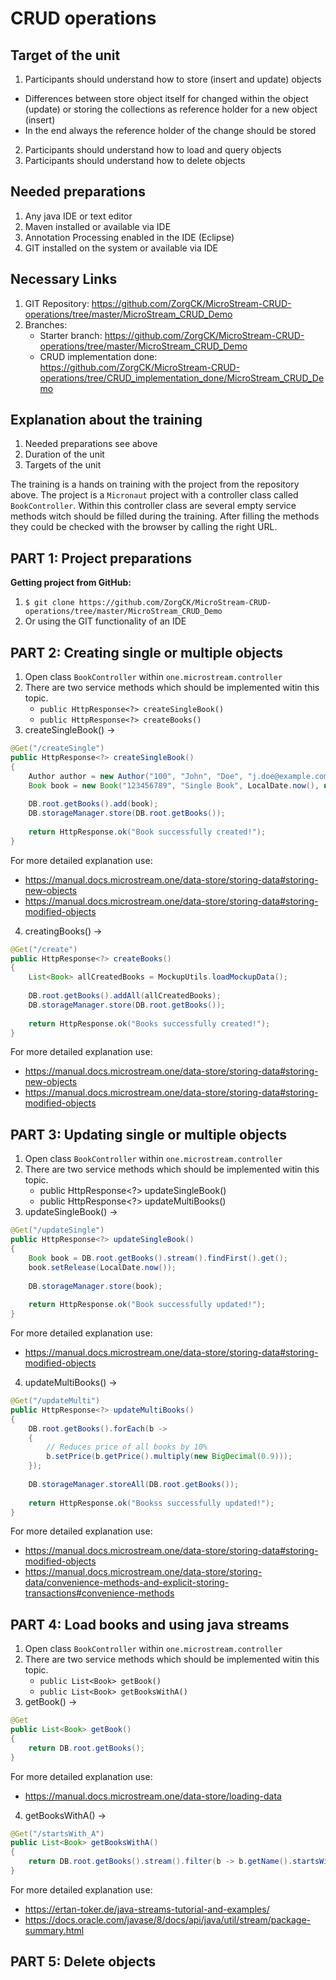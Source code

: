 <h1>CRUD operations</h1>

<h2>Target of the unit</h2>

1. Participants should understand how to store (insert and update) objects
* Differences between store object itself for changed within the object (update) or storing the collections as reference holder for a new object (insert)
* In the end always the reference holder of the change should be stored
2. Participants should understand how to load and query objects
3. Participants should understand how to delete objects


<h2>Needed preparations</h2>

1. Any java IDE or text editor
2. Maven installed or available via IDE
3. Annotation Processing enabled in the IDE (Eclipse)
4. GIT installed on the system or available via IDE

<h2>Necessary Links</h2>

1. GIT Repository: https://github.com/ZorgCK/MicroStream-CRUD-operations/tree/master/MicroStream_CRUD_Demo
2. Branches: 
	* Starter branch: https://github.com/ZorgCK/MicroStream-CRUD-operations/tree/master/MicroStream_CRUD_Demo
	* CRUD implementation done: https://github.com/ZorgCK/MicroStream-CRUD-operations/tree/CRUD_implementation_done/MicroStream_CRUD_Demo

<h2>Explanation about the training</h2>

1. Needed preparations see above
2. Duration of the unit
3. Targets of the unit

The training is a hands on training with the project from the repository above. The project is a `Micronaut` project with a controller
class called `BookController`. Within this controller class are several empty service methods witch should be filled during the training.
After filling the methods they could be checked with the browser by calling the right URL.

<h2>PART 1: Project preparations</h2>

**Getting project from GitHub:**
1. `$ git clone https://github.com/ZorgCK/MicroStream-CRUD-operations/tree/master/MicroStream_CRUD_Demo`
2. Or using the GIT functionality of an IDE

<h2>PART 2: Creating single or multiple objects</h2>

1. Open class `BookController` within `one.microstream.controller`
2. There are two service methods which should be implemented witin this topic.
	* `public HttpResponse<?> createSingleBook()`
	* `public HttpResponse<?> createBooks()`
3. createSingleBook() ->
```java
@Get("/createSingle")
public HttpResponse<?> createSingleBook()
{
	Author author = new Author("100", "John", "Doe", "j.doe@example.com", "Male");
	Book book = new Book("123456789", "Single Book", LocalDate.now(), new BigDecimal(13.32), author);
	
	DB.root.getBooks().add(book);
	DB.storageManager.store(DB.root.getBooks());
		
	return HttpResponse.ok("Book successfully created!");
}
```
For more detailed explanation use: 
* 	https://manual.docs.microstream.one/data-store/storing-data#storing-new-objects
* 	https://manual.docs.microstream.one/data-store/storing-data#storing-modified-objects

4. creatingBooks() ->
```java
@Get("/create")
public HttpResponse<?> createBooks()
{
	List<Book> allCreatedBooks = MockupUtils.loadMockupData();
	
	DB.root.getBooks().addAll(allCreatedBooks);
	DB.storageManager.store(DB.root.getBooks());
	
	return HttpResponse.ok("Books successfully created!");
}
```
For more detailed explanation use: 
* 	https://manual.docs.microstream.one/data-store/storing-data#storing-new-objects
* 	https://manual.docs.microstream.one/data-store/storing-data#storing-modified-objects

<h2>PART 3: Updating single or multiple objects</h2>

1. Open class `BookController` within `one.microstream.controller`
2. There are two service methods which should be implemented witin this topic.
	* public HttpResponse<?> updateSingleBook()
	* public HttpResponse<?> updateMultiBooks()
3. updateSingleBook() ->
```java
@Get("/updateSingle")
public HttpResponse<?> updateSingleBook()
{
	Book book = DB.root.getBooks().stream().findFirst().get();
	book.setRelease(LocalDate.now());
	
	DB.storageManager.store(book);
	
	return HttpResponse.ok("Book successfully updated!");
}
```
For more detailed explanation use: 
* 	https://manual.docs.microstream.one/data-store/storing-data#storing-modified-objects

4. updateMultiBooks() ->
```java
@Get("/updateMulti")
public HttpResponse<?> updateMultiBooks()
{
	DB.root.getBooks().forEach(b ->
	{
		// Reduces price of all books by 10%
		b.setPrice(b.getPrice().multiply(new BigDecimal(0.9)));
	});
	
	DB.storageManager.storeAll(DB.root.getBooks());
	
	return HttpResponse.ok("Bookss successfully updated!");
}
```
For more detailed explanation use: 
* 	https://manual.docs.microstream.one/data-store/storing-data#storing-modified-objects
* 	https://manual.docs.microstream.one/data-store/storing-data/convenience-methods-and-explicit-storing-transactions#convenience-methods

<h2>PART 4: Load books and using java streams</h2>

1. Open class `BookController` within `one.microstream.controller`
2. There are two service methods which should be implemented witin this topic.
	* `public List<Book> getBook()`
	* `public List<Book> getBooksWithA()`
3. getBook() ->
```java
@Get
public List<Book> getBook()
{
	return DB.root.getBooks();
}
```
For more detailed explanation use: 
* 	https://manual.docs.microstream.one/data-store/loading-data
4. getBooksWithA() ->
```java
@Get("/startsWith_A")
public List<Book> getBooksWithA()
{
	return DB.root.getBooks().stream().filter(b -> b.getName().startsWith("A")).collect(Collectors.toList());
}
```
For more detailed explanation use: 
* 	https://ertan-toker.de/java-streams-tutorial-and-examples/
* 	https://docs.oracle.com/javase/8/docs/api/java/util/stream/package-summary.html

<h2>PART 5: Delete objects</h2>


